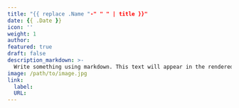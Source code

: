 ```yaml
---
title: "{{ replace .Name "-" " " | title }}"
date: {{ .Date }}
icon: ''
weight: 1
author: 
featured: true
draft: false
description_markdown: >-
  Write something using markdown. This text will appear in the rendered page's header on list-pages and in web-search engine's results.
image: /path/to/image.jpg
link:
  label:
  URL:
---
```

